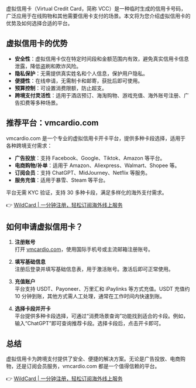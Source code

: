 虚拟信用卡（Virtual Credit Card，简称 VCC）是一种临时生成的信用卡号码，广泛应用于在线购物和其他需要信用卡支付的场景。本文将为您介绍虚拟信用卡的优势及如何选择合适的平台。

## 虚拟信用卡的优势

- **安全性**：虚拟信用卡仅在特定时间段和金额范围内有效，避免真实信用卡信息泄露，降低盗刷和欺诈风险。
- **隐私保护**：无需提供真实姓名和个人信息，保护用户隐私。
- **便捷性**：在线申请，无需制卡和邮寄，获批后即可使用。
- **预算控制**：可设置消费限额，防止超支。
- **跨境支付灵活性**：适用于酒店预订、海淘购物、游戏充值、海外账号注册、广告扣费等多种场景。

## 推荐平台：vmcardio.com

vmcardio.com 是一个专业的虚拟信用卡开卡平台，提供多种卡段选择，适用于各种跨境支付需求：

- **广告投放**：支持 Facebook、Google、Tiktok、Amazon 等平台。
- **电商购物/补单**：适用于 Amazon、Aliexpress、Walmart、Shopee 等。
- **订阅会员**：支持 ChatGPT、MidJourney、Netflix 等服务。
- **服务充值**：适用于暴雪、Steam 等平台。

平台无需 KYC 验证，支持 30 多种卡段，满足多样化的海外支付需求。

👉 [WildCard | 一分钟注册，轻松订阅海外线上服务](https://bit.ly/bewildcard)

## 如何申请虚拟信用卡？

1. **注册账号**  
   打开 [vmcardio.com](https://bit.ly/bewildcard)，使用国际手机号或主流邮箱注册账号。

2. **填写基础信息**  
   注册后登录并填写基础信息表，用于激活账号。激活后即可正常使用。

3. **充值账户**  
   平台支持 USDT、Payoneer、万里汇和 iPaylinks 等方式充值。USDT 充值约 10 分钟到账，其他方式需人工处理，通常在工作时间内快速到账。

4. **选择卡段并开卡**  
   平台提供多种卡段选择，可通过“消费场景查询”功能找到适合的卡段。例如，输入“ChatGPT”即可查询推荐卡段。选择卡段后，点击开卡即可。

## 总结

虚拟信用卡为跨境支付提供了安全、便捷的解决方案。无论是广告投放、电商购物，还是订阅会员服务，vmcardio.com 都是一个值得信赖的平台。

👉 [WildCard | 一分钟注册，轻松订阅海外线上服务](https://bit.ly/bewildcard)